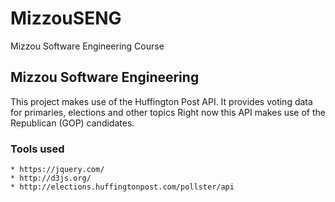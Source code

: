 # MizzouSENG
Mizzou Software Engineering Course

## Mizzou Software Engineering 

  This project makes use of the Huffington Post API. It provides voting data for primaries, elections and other topics
  Right now this API makes use of the Republican (GOP) candidates. 
  
  ### Tools used
    * https://jquery.com/
    * http://d3js.org/
    * http://elections.huffingtonpost.com/pollster/api
  
  
